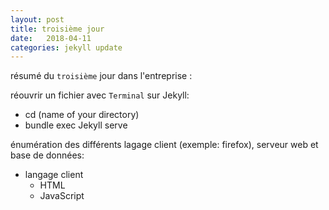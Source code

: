 ```yaml
---
layout: post
title: troisième jour
date:   2018-04-11
categories: jekyll update
---
```

résumé du `troisième` jour dans l'entreprise :

réouvrir un fichier avec `Terminal` sur Jekyll:

+ cd (name of your directory)
+ bundle exec Jekyll serve

énumération des différents lagage client (exemple: firefox), serveur web et base de données:

+ langage client
  + HTML
  + JavaScript 
